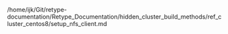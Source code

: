 /home/ijk/Git/retype-documentation/Retype_Documentation/hidden_cluster_build_methods/ref_cluster_centos8/setup_nfs_client.md